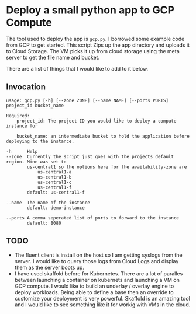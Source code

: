 # Deploy a small python app to GCP Compute

The tool used to deploy the app is `gcp.py`. I borrowed some example code from GCP to get started. This script Zips up the app directory and
uploads it to Cloud Storage. The VM picks it up from cloud storage using the meta server to get the file name and bucket.

There are a list of things that I would like to add to it below.

## Invocation

```
usage: gcp.py [-h] [--zone ZONE] [--name NAME] [--ports PORTS] project_id bucket_name

Required:
    project_id: The project ID you would like to deploy a compute instance for

    bucket_name: an intermediate bucket to hold the application before deploying to the instance.

-h      Help
--zone  Currently the script just goes with the projects default region. Mine was set to
        us-central1 so the options here for the availability-zone are
            us-central1-a
            us-central1-b
            us-central1-c
            us-central1-f
        default: us-central1-f

--name  The name of the instance
        default: demo-instance

--ports A comma seperated list of ports to forward to the instance
        default: 8080

```

## TODO

- The fluent client is install on the host so I am getting syslogs from the server. I would like to query those logs from Cloud Logs and display them as the server boots up.
- I have used skaffold before for Kubernetes. There are a lot of paralles between launching a container on kubernets and launching a VM on GCP compute. I would like to build an underlay / overlay engine to deploy workloads. Being able to define a base then an override to customize your deployment is very powerful. Skaffold is an amazing tool and I would like to see something like it for workig with VMs in the cloud.
